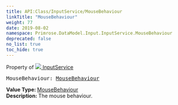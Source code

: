 ```yaml
---
title: API:Class/InputService/MouseBehaviour
linkTitle: "MouseBehaviour"
weight: 77
date: 2019-08-02
namespace: Primrose.DataModel.Input.InputService.MouseBehaviour
deprecated: false
no_list: true
toc_hide: true
---
```

Property of <a href="/docs/api-reference/Class/InputService"><img src="/icons/silk/controller.png"/>&nbsp;InputService</a>
<pre class="method-declaration">
MouseBehaviour: <a class="type" href="/docs/api-reference/Enum/MouseBehaviour">MouseBehaviour</a></pre>
<b>Value Type: </b>
<a class="type" href="/docs/api-reference/Enum/MouseBehaviour">MouseBehaviour</a>
<br/>
<b>Description: </b>
The mouse behaviour.

